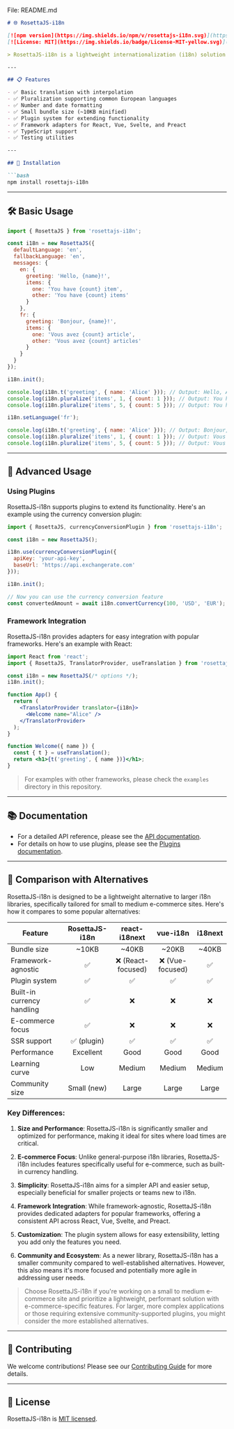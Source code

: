 File: README.md
```markdown
# 🌐 RosettaJS-i18n

[![npm version](https://img.shields.io/npm/v/rosettajs-i18n.svg)](https://www.npmjs.com/package/rosettajs-i18n)
[![License: MIT](https://img.shields.io/badge/License-MIT-yellow.svg)](https://opensource.org/licenses/MIT)

> RosettaJS-i18n is a lightweight internationalization (i18n) solution designed for small to medium e-commerce sites. It provides a simple, intuitive API for translations, pluralization, number and date formatting, and more.

---

## 📋 Features

- ✅ Basic translation with interpolation
- ✅ Pluralization supporting common European languages
- ✅ Number and date formatting
- ✅ Small bundle size (~10KB minified)
- ✅ Plugin system for extending functionality
- ✅ Framework adapters for React, Vue, Svelte, and Preact
- ✅ TypeScript support
- ✅ Testing utilities

---

## 🚀 Installation

```bash
npm install rosettajs-i18n
```

---

## 🛠️ Basic Usage

```javascript
import { RosettaJS } from 'rosettajs-i18n';

const i18n = new RosettaJS({
  defaultLanguage: 'en',
  fallbackLanguage: 'en',
  messages: {
    en: {
      greeting: 'Hello, {name}!',
      items: {
        one: 'You have {count} item',
        other: 'You have {count} items'
      }
    },
    fr: {
      greeting: 'Bonjour, {name}!',
      items: {
        one: 'Vous avez {count} article',
        other: 'Vous avez {count} articles'
      }
    }
  }
});

i18n.init();

console.log(i18n.t('greeting', { name: 'Alice' })); // Output: Hello, Alice!
console.log(i18n.pluralize('items', 1, { count: 1 })); // Output: You have 1 item
console.log(i18n.pluralize('items', 5, { count: 5 })); // Output: You have 5 items

i18n.setLanguage('fr');

console.log(i18n.t('greeting', { name: 'Alice' })); // Output: Bonjour, Alice!
console.log(i18n.pluralize('items', 1, { count: 1 })); // Output: Vous avez 1 article
console.log(i18n.pluralize('items', 5, { count: 5 })); // Output: Vous avez 5 articles
```

---

## 🔧 Advanced Usage

### Using Plugins

RosettaJS-i18n supports plugins to extend its functionality. Here's an example using the currency conversion plugin:

```javascript
import { RosettaJS, currencyConversionPlugin } from 'rosettajs-i18n';

const i18n = new RosettaJS();

i18n.use(currencyConversionPlugin({
  apiKey: 'your-api-key',
  baseUrl: 'https://api.exchangerate.com'
}));

i18n.init();

// Now you can use the currency conversion feature
const convertedAmount = await i18n.convertCurrency(100, 'USD', 'EUR');
```

### Framework Integration

RosettaJS-i18n provides adapters for easy integration with popular frameworks. Here's an example with React:

```jsx
import React from 'react';
import { RosettaJS, TranslatorProvider, useTranslation } from 'rosettajs-i18n';

const i18n = new RosettaJS(/* options */);
i18n.init();

function App() {
  return (
    <TranslatorProvider translator={i18n}>
      <Welcome name="Alice" />
    </TranslatorProvider>
  );
}

function Welcome({ name }) {
  const { t } = useTranslation();
  return <h1>{t('greeting', { name })}</h1>;
}
```

> For examples with other frameworks, please check the `examples` directory in this repository.

---

## 📚 Documentation

- For a detailed API reference, please see the [API documentation](API.md).
- For details on how to use plugins, please see the [Plugins documentation](PLUGINS.md).

---

## 🔄 Comparison with Alternatives

RosettaJS-i18n is designed to be a lightweight alternative to larger i18n libraries, specifically tailored for small to medium e-commerce sites. Here's how it compares to some popular alternatives:

| Feature | RosettaJS-i18n | react-i18next | vue-i18n | i18next |
|---------|:--------------:|:--------------:|:--------:|:-------:|
| Bundle size | ~10KB | ~40KB | ~20KB | ~40KB |
| Framework-agnostic | ✅ | ❌ (React-focused) | ❌ (Vue-focused) | ✅ |
| Plugin system | ✅ | ✅ | ✅ | ✅ |
| Built-in currency handling | ✅ | ❌ | ❌ | ❌ |
| E-commerce focus | ✅ | ❌ | ❌ | ❌ |
| SSR support | ✅ (plugin) | ✅ | ✅ | ✅ |
| Performance | Excellent | Good | Good | Good |
| Learning curve | Low | Medium | Medium | Medium |
| Community size | Small (new) | Large | Large | Large |

### Key Differences:

1. **Size and Performance**: RosettaJS-i18n is significantly smaller and optimized for performance, making it ideal for sites where load times are critical.

2. **E-commerce Focus**: Unlike general-purpose i18n libraries, RosettaJS-i18n includes features specifically useful for e-commerce, such as built-in currency handling.

3. **Simplicity**: RosettaJS-i18n aims for a simpler API and easier setup, especially beneficial for smaller projects or teams new to i18n.

4. **Framework Integration**: While framework-agnostic, RosettaJS-i18n provides dedicated adapters for popular frameworks, offering a consistent API across React, Vue, Svelte, and Preact.

5. **Customization**: The plugin system allows for easy extensibility, letting you add only the features you need.

6. **Community and Ecosystem**: As a newer library, RosettaJS-i18n has a smaller community compared to well-established alternatives. However, this also means it's more focused and potentially more agile in addressing user needs.

> Choose RosettaJS-i18n if you're working on a small to medium e-commerce site and prioritize a lightweight, performant solution with e-commerce-specific features. For larger, more complex applications or those requiring extensive community-supported plugins, you might consider the more established alternatives.

---

## 🤝 Contributing

We welcome contributions! Please see our [Contributing Guide](CONTRIBUTING.md) for more details.

---

## 📄 License

RosettaJS-i18n is [MIT licensed](LICENSE).
```
